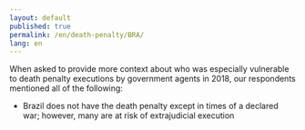 ```yaml
---
layout: default
published: true
permalink: /en/death-penalty/BRA/
lang: en
---
```


When asked to provide more context about who was especially vulnerable to death penalty executions by government agents in 2018, our respondents mentioned all of the following:
-	Brazil does not have the death penalty except in times of a declared war; however, many are at risk of extrajudicial execution

